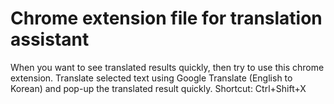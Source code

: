 # Chrome extension file for translation assistant

When you want to see translated results quickly, then try to use this chrome extension.
Translate selected text using Google Translate (English to Korean) and pop-up the translated result quickly. 
Shortcut: Ctrl+Shift+X
